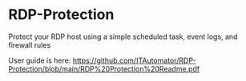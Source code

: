 # RDP-Protection
Protect your RDP host using a simple scheduled task, event logs, and firewall rules

User guide is here: https://github.com/ITAutomator/RDP-Protection/blob/main/RDP%20Protection%20Readme.pdf
